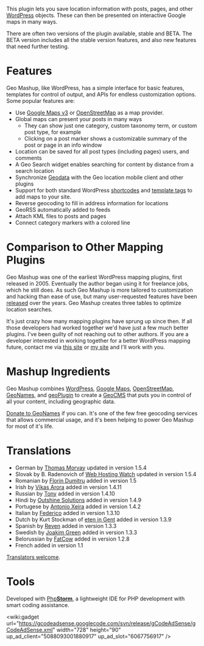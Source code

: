 This plugin lets you save location information with posts, pages, and other [WordPress](http://www.wordpress.org) objects.  These can then be presented on interactive Google maps in many ways.

There are often two versions of the plugin available, stable and BETA. The BETA version includes all the stable version features, and also new features that need further testing.

# Features #

Geo Mashup, like WordPress, has a simple interface for basic features, templates for control of output, and APIs for endless customization options.  Some popular features are:
  * Use [Google Maps v3](https://developers.google.com/maps/documentation/javascript/reference) or [OpenStreetMap](http://openstreetmap.org) as a map provider.
  * Global maps can present your posts in many ways
    * They can show just one category, custom taxonomy term,  or custom post type, for example
    * Clicking on a post marker shows a customizable summary of the post or page in an info window
  * Location can be saved for all post types (including pages) users, and comments
  * A Geo Search widget enables searching for content by distance from a search location
  * Synchronize [Geodata](http://codex.wordpress.org/Geodata) with the Geo location mobile client and other plugins
  * Support for both standard WordPress [shortcodes](http://codex.wordpress.org/Shortcode_API) and [template tags](http://codex.wordpress.org/Template_Tags/How_to_Pass_Tag_Parameters) to add maps to your site.
  * Reverse geocoding to fill in address information for locations
  * GeoRSS automatically added to feeds
  * Attach KML files to posts and pages
  * Connect category markers with a colored line

# Comparison to Other Mapping Plugins #

Geo Mashup was one of the earliest WordPress mapping plugins, first released in 2005. Eventually the author began using it for freelance jobs, which he still does. As such Geo Mashup is more tailored to customization and hacking than ease of use, but many user-requested features have been [released](http://code.google.com/p/wordpress-geo-mashup/issues/list?can=1&q=type%3DEnhancement) over the years. Geo Mashup creates three tables to optimize location searches.

It's just crazy how many mapping plugins have sprung up since then. If all those developers had worked together we'd have just a few much better plugins. I've been guilty of not reaching out to other authors. If you are a developer interested in working together for a better WordPress mapping future, contact me via [this site](http://code.google.com/u/@VRBQRl1TDhNFXQB5/) or [my site](http://www.cyberhobo.net/hire-me) and I'll work with you.

# Mashup Ingredients #
Geo Mashup combines [WordPress](http://www.wordpress.org/), [Google Maps](http://maps.google.com), [OpenStreetMap](http://openstreetmaps.org), [GeoNames](http://geonames.org), and [geoPlugin](http://geoplugin.net) to create a [GeoCMS](http://en.wikipedia.org/wiki/Geospatial_Content_Management_System) that puts you in control of all your content, including geographic data.

[Donate to GeoNames](http://www.geonames.org/donations.html) if you can. It's one of the few free geocoding services that allows commercial usage, and it's been helping to power Geo Mashup for most of it's life.

# Translations #
  * German by [Thomas Morvay](http://internet-dienste.biz/) updated in version 1.5.4
  * Slovak by B. Radenovich of [Web Hosting Watch](http://webhostingw.com) updated in version 1.5.4
  * Romanian by [Florin Dumitru](http://www.fitnesstimisoara.ro/) added in version 1.5
  * Irish by [Vikas Arora](http://www.apoto.com) added in version 1.4.11
  * Russian by [Tony](http://tohapro.com) added in version 1.4.10
  * Hindi by [Outshine Solutions](http://outshinesolutions.com) added in version 1.4.9
  * Portugese by [Antonio Xeira](http://flyingsouth.thehappytoadfish.com/) added in version 1.4.2
  * Italian by [Federico](http://thriftytuscany.com/) added in version 1.3.10
  * Dutch by Kurt Stockman of [eten in Gent](http://www.eteningent.be/) added in version 1.3.9
  * Spanish by [Reven](http://www.reven.org/blog/2010/03/15/traduccion-de-geo-mashup/) added in version 1.3.3
  * Swedish by [Joakim Green](http://www.joakimgreen.com/) added in version 1.3.3
  * Belorussian by [FatCow](http://www.fatcow.com) added in version 1.2.8
  * French added in version 1.1

[Translators welcome](Translating.md).

# Tools #

Developed with <a href='http://www.jetbrains.com/phpstorm/'>Php<strong>Storm</strong></a>,  a lightweight IDE for PHP development with smart coding assistance.

<wiki:gadget url="https://gcodeadsense.googlecode.com/svn/release/gCodeAdSense/gCodeAdSense.xml" width="728" height="90" up\_ad\_client="5088093001880917" up\_ad\_slot="6067756917" />